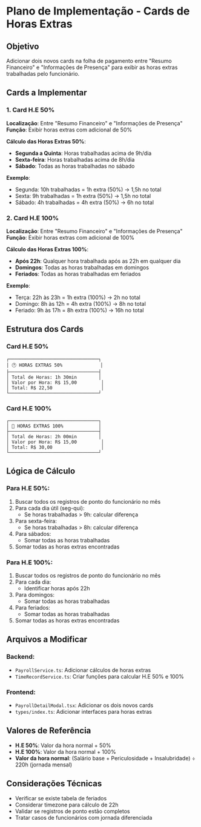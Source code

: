 # Plano de Implementação - Cards de Horas Extras

## Objetivo
Adicionar dois novos cards na folha de pagamento entre "Resumo Financeiro" e "Informações de Presença" para exibir as horas extras trabalhadas pelo funcionário.

## Cards a Implementar

### 1. Card H.E 50%
**Localização**: Entre "Resumo Financeiro" e "Informações de Presença"
**Função**: Exibir horas extras com adicional de 50%

**Cálculo das Horas Extras 50%**:
- **Segunda a Quinta**: Horas trabalhadas acima de 9h/dia
- **Sexta-feira**: Horas trabalhadas acima de 8h/dia  
- **Sábado**: Todas as horas trabalhadas no sábado

**Exemplo**:
- Segunda: 10h trabalhadas = 1h extra (50%) → 1,5h no total
- Sexta: 9h trabalhadas = 1h extra (50%) → 1,5h no total
- Sábado: 4h trabalhadas = 4h extra (50%) → 6h no total

### 2. Card H.E 100%
**Localização**: Entre "Resumo Financeiro" e "Informações de Presença"
**Função**: Exibir horas extras com adicional de 100%

**Cálculo das Horas Extras 100%**:
- **Após 22h**: Qualquer hora trabalhada após as 22h em qualquer dia
- **Domingos**: Todas as horas trabalhadas em domingos
- **Feriados**: Todas as horas trabalhadas em feriados

**Exemplo**:
- Terça: 22h às 23h = 1h extra (100%) → 2h no total
- Domingo: 8h às 12h = 4h extra (100%) → 8h no total
- Feriado: 9h às 17h = 8h extra (100%) → 16h no total

## Estrutura dos Cards

### Card H.E 50%
```
┌─────────────────────────────────┐
│ 🕐 HORAS EXTRAS 50%              │
├─────────────────────────────────┤
│ Total de Horas: 1h 30min        │
│ Valor por Hora: R$ 15,00         │
│ Total: R$ 22,50                  │
└─────────────────────────────────┘
```

### Card H.E 100%
```
┌─────────────────────────────────┐
│ 🌙 HORAS EXTRAS 100%             │
├─────────────────────────────────┤
│ Total de Horas: 2h 00min        │
│ Valor por Hora: R$ 15,00         │
│ Total: R$ 30,00                  │
└─────────────────────────────────┘
```

## Lógica de Cálculo

### Para H.E 50%:
1. Buscar todos os registros de ponto do funcionário no mês
2. Para cada dia útil (seg-qui):
   - Se horas trabalhadas > 9h: calcular diferença
3. Para sexta-feira:
   - Se horas trabalhadas > 8h: calcular diferença
4. Para sábados:
   - Somar todas as horas trabalhadas
5. Somar todas as horas extras encontradas

### Para H.E 100%:
1. Buscar todos os registros de ponto do funcionário no mês
2. Para cada dia:
   - Identificar horas após 22h
3. Para domingos:
   - Somar todas as horas trabalhadas
4. Para feriados:
   - Somar todas as horas trabalhadas
5. Somar todas as horas extras encontradas

## Arquivos a Modificar

### Backend:
- `PayrollService.ts`: Adicionar cálculos de horas extras
- `TimeRecordService.ts`: Criar funções para calcular H.E 50% e 100%

### Frontend:
- `PayrollDetailModal.tsx`: Adicionar os dois novos cards
- `types/index.ts`: Adicionar interfaces para horas extras

## Valores de Referência
- **H.E 50%**: Valor da hora normal + 50%
- **H.E 100%**: Valor da hora normal + 100%
- **Valor da hora normal**: (Salário base + Periculosidade + Insalubridade) ÷ 220h (jornada mensal)

## Considerações Técnicas
- Verificar se existe tabela de feriados
- Considerar timezone para cálculo de 22h
- Validar se registros de ponto estão completos
- Tratar casos de funcionários com jornada diferenciada
